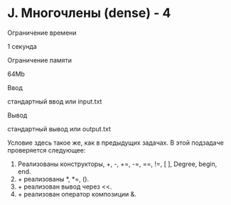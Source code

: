 J. Многочлены (dense) - 4
=========================

Ограничение времени

1 секунда

Ограничение памяти

64Mb

Ввод

стандартный ввод или input.txt

Вывод

стандартный вывод или output.txt

Условие здесь такое же, как в предыдущих задачах. В этой подзадаче проверяется следующее:

1.  Реализованы конструкторы, +, -, +=, -=, ==, !=, \[ \], Degree, begin, end.
2.  \+ реализованы \*, \*=, ().
3.  \+ реализован вывод через <<.
4.  \+ реализован оператор композиции &.